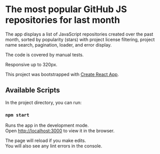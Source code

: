# The most popular GitHub JS repositories for last month

The app displays a list of JavaScript repositories created over the past month, sorted by popularity (stars) with project license filtering, project name search, pagination, loader, and error display.

The code is covered by manual tests.

Responsive up to 320px.

This project was bootstrapped with [Create React App](https://github.com/facebook/create-react-app).

## Available Scripts

In the project directory, you can run:

### `npm start`

Runs the app in the development mode.<br />
Open [http://localhost:3000](http://localhost:3000) to view it in the browser.

The page will reload if you make edits.<br />
You will also see any lint errors in the console.
